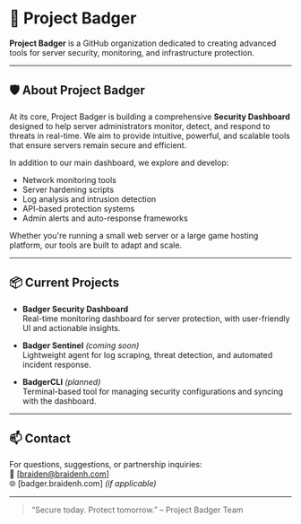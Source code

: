 # 🦡 Project Badger

**Project Badger** is a GitHub organization dedicated to creating advanced tools for server security, monitoring, and infrastructure protection.

---

## 🛡️ About Project Badger

At its core, Project Badger is building a comprehensive **Security Dashboard** designed to help server administrators monitor, detect, and respond to threats in real-time. We aim to provide intuitive, powerful, and scalable tools that ensure servers remain secure and efficient.

In addition to our main dashboard, we explore and develop:
- Network monitoring tools
- Server hardening scripts
- Log analysis and intrusion detection
- API-based protection systems
- Admin alerts and auto-response frameworks

Whether you're running a small web server or a large game hosting platform, our tools are built to adapt and scale.

---

## 📦 Current Projects

- **Badger Security Dashboard**  
  Real-time monitoring dashboard for server protection, with user-friendly UI and actionable insights.

- **Badger Sentinel** *(coming soon)*  
  Lightweight agent for log scraping, threat detection, and automated incident response.

- **BadgerCLI** *(planned)*  
  Terminal-based tool for managing security configurations and syncing with the dashboard.

---

## 📫 Contact

For questions, suggestions, or partnership inquiries:  
📧 [braiden@braidenh.com]  
🌐 [badger.braidenh.com] *(if applicable)*

---

> “Secure today. Protect tomorrow.” – Project Badger Team
